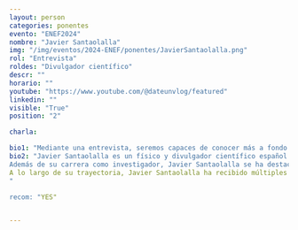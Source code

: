 ```yaml
---
layout: person
categories: ponentes
evento: "ENEF2024"
nombre: "Javier Santaolalla"
img: "/img/eventos/2024-ENEF/ponentes/JavierSantaolalla.png"
rol: "Entrevista"
roldes: "Divulgador científico"
descr: ""
horario: ""
youtube: "https://www.youtube.com/@dateunvlog/featured"
linkedin: ""
visible: "True"
position: "2"

charla: 

bio1: "Mediante una entrevista, seremos capaces de conocer más a fondo todo lo que nos puede aportar Javier."
bio2: "Javier Santaolalla es un físico y divulgador científico español conocido por su trabajo en la popularización de la ciencia y su capacidad para comunicar conceptos complejos de manera accesible y entretenida. Es doctor en Física de Partículas por la Universidad de Cantabria y formó parte del equipo de investigación del CERN (Organización Europea para la Investigación Nuclear), donde trabajó en experimentos relacionados con el Gran Colisionador de Hadrones (LHC). Durante su tiempo en el CERN, Santaolalla contribuyó a estudios sobre la búsqueda de partículas fundamentales y la comprensión de las leyes del universo a escalas subatómicas.
Además de su carrera como investigador, Javier Santaolalla se ha destacado en la divulgación científica a través de múltiples plataformas. Es uno de los miembros fundadores del proyecto "Big Van Ciencia", un grupo de científicos que combina la ciencia con el humor y el teatro para llevar la física y otras disciplinas científicas al gran público. Santaolalla también ha utilizado las redes sociales y YouTube para difundir conocimientos científicos, gestionando varios canales populares como "Date un Vlog" y "Date un Voltio", donde explica temas de física y tecnología de manera clara y divertida. Su enfoque dinámico y carismático le ha permitido alcanzar a una amplia audiencia, convirtiéndose en un referente de la divulgación científica en el mundo hispanohablante.
A lo largo de su trayectoria, Javier Santaolalla ha recibido múltiples reconocimientos por su labor educativa y su capacidad para inspirar a jóvenes y adultos a interesarse por la ciencia. Ha publicado varios libros de divulgación, como "El bosón de Higgs no te va a hacer la cama" y "¿Qué hace un bosón como tú en un Big Bang como este?", que exploran conceptos de física moderna y astrofísica con un estilo accesible y humorístico. Además, ha participado en programas de televisión y radio, y ha impartido conferencias en instituciones educativas y eventos científicos en todo el mundo, consolidándose como una de las figuras más influyentes en la comunicación de la ciencia.
"

recom: "YES"


---
```

